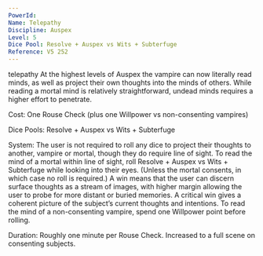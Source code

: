 ```yaml
---
PowerId: 
Name: Telepathy
Discipline: Auspex
Level: 5
Dice Pool: Resolve + Auspex vs Wits + Subterfuge
Reference: V5 252
---
```


telepathy At the highest levels of Auspex the vampire can now literally read minds, as well as project their own thoughts into the minds of others. While reading a mortal mind is relatively straightforward, undead minds requires a higher effort to penetrate.   

Cost: One Rouse Check (plus one Willpower vs non-consenting vampires)   

Dice Pools: Resolve + Auspex vs Wits + Subterfuge   

System: The user is not required to roll any dice to project their thoughts to another, vampire or mortal, though they do require line of sight. To read the mind of a mortal within line of sight, roll Resolve + Auspex vs Wits + Subterfuge while looking into their eyes. (Unless the mortal consents, in which case no roll is required.) A win means that the user can discern surface thoughts as a stream of images, with higher margin allowing the user to probe for more distant or buried memories. A critical win gives a coherent picture of the subject’s current thoughts and intentions. To read the mind of a non-consenting vampire, spend one Willpower point before rolling.   

Duration: Roughly one minute per Rouse Check. Increased to a full scene on consenting subjects.